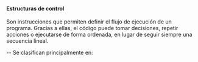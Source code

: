#### Estructuras de control

Son instrucciones que permiten definir el flujo de ejecución de un programa. Gracias a ellas, el código puede tomar decisiones, repetir acciones o ejecutarse de forma ordenada, en lugar de seguir siempre una secuencia lineal.

-- Se clasifican principalmente en: